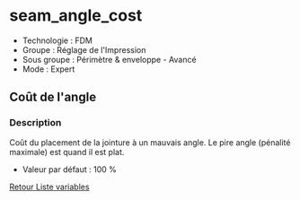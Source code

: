 # seam_angle_cost

* Technologie : FDM
* Groupe : Réglage de l'Impression
* Sous groupe : Périmètre & enveloppe - Avancé
* Mode :  Expert

##  Coût de l'angle

### Description

Coût du placement de la jointure à un mauvais angle. Le pire angle (pénalité maximale) est quand il est plat.

* Valeur par défaut : 100 %

[Retour Liste variables](variable_list.md)